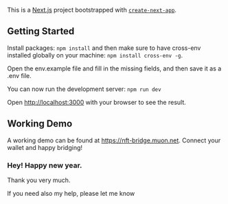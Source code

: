 This is a [Next.js](https://nextjs.org/) project bootstrapped with [`create-next-app`](https://github.com/vercel/next.js/tree/canary/packages/create-next-app).

## Getting Started
Install packages: ```npm install``` and then make sure to have cross-env installed globally on your machine: ```npm install cross-env -g```.

Open the env.example file and fill in the missing fields, and then save it as a .env file.

You can now run the development server: ```npm run dev```

Open [http://localhost:3000](http://localhost:3000) with your browser to see the result.

## Working Demo
A working demo can be found at https://nft-bridge.muon.net. Connect your wallet and happy bridging!

### Hey! Happy new year.


Thank you very much.

If you need also my help, please let me know

